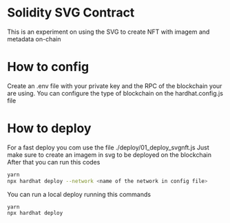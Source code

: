 # Solidity SVG Contract
This is an experiment on using the SVG to create NFT with imagem and metadata on-chain

# How to config
Create an .env file with your private key and the RPC of the blockchain your are using.
You can configure the type of blockchain on the hardhat.config.js file

# How to deploy
For a fast deploy you com use the file ./deploy/01_deploy_svgnft.js
Just make sure to create an imagem in svg to be deployed on the blockchain
After that you can run this codes

```bash
yarn
npx hardhat deploy --network <name of the network in config file>
```

You can run a local deploy running this commands
```bash
yarn
npx hardhat deploy
```

